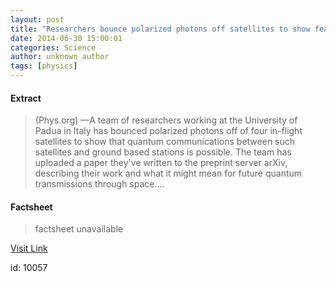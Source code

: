 ```yaml
---
layout: post
title: "Researchers bounce polarized photons off satellites to show feasibility of space based quantum communications"
date: 2014-06-30 15:00:01
categories: Science
author: unknown author
tags: [physics]
---
```



#### Extract
>(Phys.org) —A team of researchers working at the University of Padua in Italy has bounced polarized photons off of four in-flight satellites to show that quantum communications between such satellites and ground based stations is possible. The team has uploaded a paper they've written to the preprint server arXiv, describing their work and what it might mean for future quantum transmissions through space....

#### Factsheet
>factsheet unavailable

[Visit Link](http://phys.org/news323342781.html)

id:   10057


